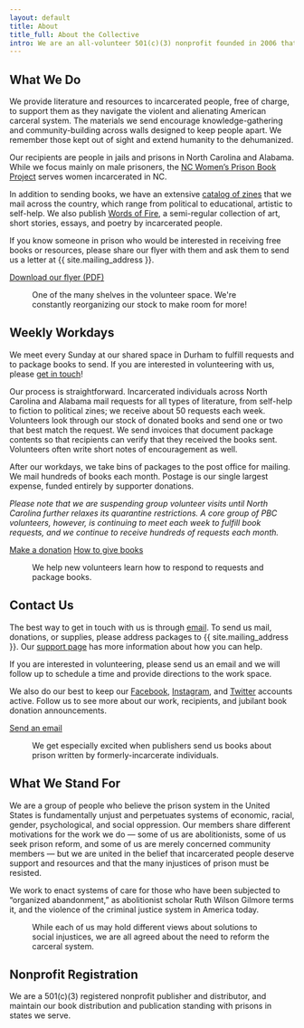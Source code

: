 ```yaml
---
layout: default
title: About
title_full: About the Collective
intro: We are an all-volunteer 501(c)(3) nonprofit founded in 2006 that sends free books and resources to people imprisoned in North Carolina and Alabama.
---
```


<div class="copy-left instantiated">
	<div class="content">
		<h2>What We Do</h2>
		<p>We provide literature and resources to incarcerated people, free of charge, to support them as they navigate the violent and alienating American carceral system. The materials we send encourage knowledge-gathering and community-building across walls designed to keep people apart. We remember those kept out of sight and extend humanity to the dehumanized.</p>
		<p>Our recipients are people in jails and prisons in North Carolina and Alabama. While we focus mainly on male prisoners, the <a href="https://ncwomensprisonbookproject.wordpress.com/">NC Women’s Prison Book Project</a> serves women incarcerated in NC.</p>
		<p>In addition to sending books, we have an extensive <a href="https://drive.google.com/file/d/1bFVwI6wjujZ8CeYVQ0sfIPPQTFyjFguK/view?usp=sharing">catalog of zines</a> that we mail across the country, which range from political to educational, artistic to self-help. We also publish <a href="https://drive.google.com/file/d/1AGHbq9dWWUdB4L54iyiKvsGArzP9vIpT/view?usp=sharing">Words of Fire</a>, a semi-regular collection of art, short stories, essays, and poetry by incarcerated people.</p>
		<p class="italicized">If you know someone in prison who would be interested in receiving free books or resources, please share our flyer with them and ask them to send us a letter at {{ site.mailing_address }}.</p>
		<a href="/img/resource-pbc-flyer.pdf" download="/img/resource-pbc-flyer.pdf" class="btn-secondary download">Download our flyer (PDF)</a>
	</div>
	<figure>
		<img src="/img/photo-bookshelf-1.jpg" alt="">
		<figcaption>One of the many shelves in the volunteer space. We're constantly reorganizing our stock to make room for more!</figcaption>
	</figure>
</div>

<div class="copy-left instantiated">
	<div class="content">
		<h2 id="workdays">Weekly Workdays</h2>
		<p>We meet every Sunday at our shared space in Durham to fulfill requests and to package books to send. If you are interested in volunteering with us, please <a href="mailto:{{ site.contact_email }}">get in touch</a>!</p>
		<p>Our process is straightforward. Incarcerated individuals  across North Carolina and Alabama mail requests for all types of literature, from self-help to fiction to political zines; we receive about 50 requests each week. Volunteers look through our stock of donated books and send one or two that best match the request. We send invoices that document package contents so that recipients can verify that they received the books sent. Volunteers often write short notes of encouragement as well.</p>
		<p>After our workdays, we take bins of packages to the post office for mailing. We mail hundreds of books each month. Postage is our single largest expense, funded entirely by supporter donations.</p>
		<p><i>Please note that we are suspending group volunteer visits until North Carolina further relaxes its quarantine restrictions. A core group of PBC volunteers, however, is continuing to meet each week to fulfill book requests, and we continue to receive hundreds of requests each month.</i></p>
		<a href="/donate" class="btn-secondary arrow">Make a donation</a>
		<a href="/support-us#donate-books" class="btn-tertiary link-set">How to give books</a>
	</div>
	<figure>
		<img src="/img/photo-volunteer-1.jpg" alt="">
		<figcaption>We help new volunteers learn how to respond to requests and package books.</figcaption>
	</figure>
</div>

<div class="copy-left instantiated">
	<div class="content">
		<h2>Contact Us</h2>
		<p>The best way to get in touch with us is through <a href="mailto:{{ site.contact_email }}">email</a>. To send us mail, donations, or supplies, please address packages to {{ site.mailing_address }}. Our <a href="/support-us">support page</a> has more information about how you can help.</p>
		<p>If you are interested in volunteering, please send us an email and we will follow up to schedule a time and provide directions to the work space.</p>
		<p>We also do our best to keep our <a href="{{ site.facebook_link }}">Facebook</a>, <a href="{{ site.instagram_link }}">Instagram</a>, and <a href="{{ site.twitter_link }}">Twitter</a> accounts active. Follow us to see more about our work, recipients, and jubilant book donation announcements.</p>
		<a href="mailto:{{ site.contact_email }}" class="btn-secondary email">Send an email</a>
	</div>
	<figure>
		<img src="/img/photo-solitary.jpg" alt="">
		<figcaption>We get especially excited when publishers send us books about prison written by formerly-incarcerate individuals.</figcaption>
	</figure>
</div>

<div class="copy-left instantiated">
	<div class="content">
		<h2 id="philosophy">What We Stand For</h2>
		<p>We are a group of people who believe the prison system in the United States is fundamentally unjust and perpetuates systems of economic, racial, gender, psychological, and social oppression. Our members share different motivations for the work we do — some of us are abolitionists, some of us seek prison reform, and some of us are merely concerned community members — but we are united in the belief that incarcerated people deserve support and resources and that the many injustices of prison must be resisted.</p>
		<p>We work to enact systems of care for those who have been subjected to “organized abandonment,” as abolitionist scholar Ruth Wilson Gilmore terms it, and the violence of the criminal justice system in America today.</p>
	</div>
	<figure>
		<img src="/img/photo-prison.jpg" alt="">
		<figcaption>While each of us may hold different views about solutions to social injustices, we are all agreed about the need to reform the carceral system.</figcaption>
	</figure>
</div>

<div class="copy-left instantiated">
	<div class="content">
		<h2 id="nonprofit-registration">Nonprofit Registration</h2>
		<p>We are a 501(c)(3) registered nonprofit publisher and distributor, and maintain our book distribution and publication standing with prisons in states we serve. </p>
	</div>
</div>

